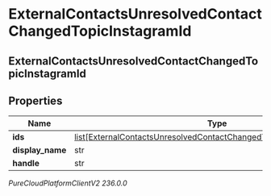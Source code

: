 # ExternalContactsUnresolvedContactChangedTopicInstagramId

## ExternalContactsUnresolvedContactChangedTopicInstagramId

## Properties

|Name | Type | Description | Notes|
|------------ | ------------- | ------------- | -------------|
| **ids** | [list[ExternalContactsUnresolvedContactChangedTopicInstagramScopedId]](ExternalContactsUnresolvedContactChangedTopicInstagramScopedId) |  | [optional] |
| **display_name** | str |  | [optional] |
| **handle** | str |  | [optional] |



_PureCloudPlatformClientV2 236.0.0_
